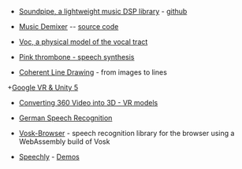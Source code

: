 
+ [Soundpipe, a lightweight music DSP library](http://paulbatchelor.github.io/proj/soundpipe.html) - [github](https://github.com/paulbatchelor/soundpipe)
+ [Music Demixer](https://sevag.xyz/free-music-demixer/) -- [source code](https://github.com/sevagh/free-music-demixer)

+ [Voc, a physical model of the vocal tract](http://pbat.ch/proj/voc/)
+ [Pink thrombone - speech synthesis](https://dood.al/pinktrombone/)

+ [Coherent Line Drawing](https://github.com/SSARCandy/Coherent-Line-Drawing) - from images to lines

+[Google VR & Unity 5](https://github.com/Giorat/DarkTower)

+ [Converting 360 Video into 3D - VR models](http://360rumors.com/2017/11/software-institut-pascal-converts-360-video-3d-model-vr.html)
+ [German Speech Recognition](https://github.com/DeutscheKI/tevr-asr-tool)
+ [Vosk-Browser](https://github.com/ccoreilly/vosk-browser) - speech recognition library for the browser using a WebAssembly build of Vosk



+ [Speechly](https://github.com/speechly/speechly?ref=demoNav) - [Demos](https://demos.speechly.com/moderation/)
